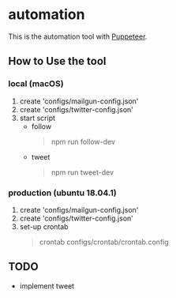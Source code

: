 
# automation
This is the automation tool with [Puppeteer](https://pptr.dev/).

## How to Use the tool
### local (macOS)
1. create 'configs/mailgun-config.json'  
1. create 'configs/twitter-config.json'  
1. start script
    - follow
        > npm run follow-dev
    - tweet
        > npm run tweet-dev

### production (ubuntu 18.04.1)
1. create 'configs/mailgun-config.json'  
1. create 'configs/twitter-config.json'  
1. set-up crontab
    > crontab configs/crontab/crontab.config

## TODO
- implement tweet
